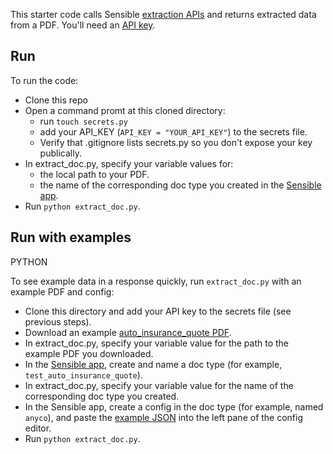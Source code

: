 This starter code calls Sensible [extraction APIs](https://docs.sensible.so/reference#extract-data-from-a-document) and returns extracted data from a PDF. You'll need an [API key](https://www.sensible.so/get-early-access).


Run
---
To run the code:

- Clone this repo
- Open a command promt at this cloned directory:
  - run `touch secrets.py`
  - add your API_KEY (`API_KEY = "YOUR_API_KEY"`) to the secrets file. 
  - Verify that .gitignore lists secrets.py so you don't expose your key publically.
- In extract_doc.py, specify your variable values for:
  - the local path to your PDF.
  - the name of the corresponding doc type you created in the [Sensible app](https://app.sensible.so/).
- Run `python extract_doc.py`. 

Run with examples
----
PYTHON

To see example data in a response quickly, run `extract_doc.py` with an example PDF and config:

- Clone this directory and add your API key to the secrets file (see previous steps).
- Download an example [auto_insurance_quote PDF](https://github.com/sensible-hq/sensible-docs/raw/main/readme-sync/assets/v0/pdfs/auto_insurance_quote.pdf).
- In extract_doc.py, specify your variable value for the path to the example PDF you downloaded.  
- In the [Sensible app](https://app.sensible.so/), create and name a doc type (for example, `test_auto_insurance_quote`).
- In extract_doc.py, specify your variable value for the name of the corresponding doc type you created.
- In the Sensible app, create a config in the doc type (for example, named `anyco`), and paste the [example JSON](https://github.com/sensible-hq/sensible-docs/raw/main/readme-sync/assets/v0/json/anyco.json) into the left pane of the config editor.
- Run `python extract_doc.py`. 


 
